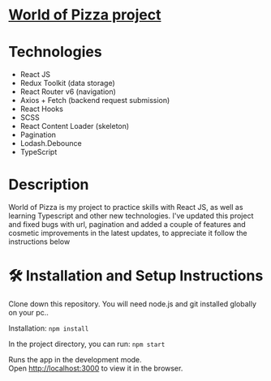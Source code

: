 # [World of Pizza project]( https://jokk3r.github.io/World-Pizza/)

# Technologies 
- React JS 
- Redux Toolkit (data storage)
- React Router v6 (navigation)
- Axios + Fetch (backend request submission)
- React Hooks
- SCSS 
- React Content Loader (skeleton)
- Pagination 
- Lodash.Debounce
- TypeScript

# Description
World of Pizza is my project to practice skills with React JS, as well as learning Typescript and other new technologies.
I've updated this project and fixed bugs with url, pagination and added a couple of features and cosmetic improvements in the latest updates, to appreciate it follow the instructions below

# 🛠 Installation and Setup Instructions

Clone down this repository. You will need node.js and git installed globally on your pc..

Installation: `npm install`

In the project directory, you can run: `npm start`

Runs the app in the development mode.\
Open [http://localhost:3000](http://localhost:3000) to view it in the browser.
